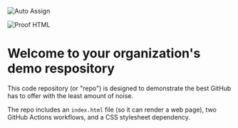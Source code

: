 ![Auto Assign](https://github.com/weidongkx/demo-repository/actions/workflows/auto-assign.yml/badge.svg)

![Proof HTML](https://github.com/weidongkx/demo-repository/actions/workflows/proof-html.yml/badge.svg)

# Welcome to your organization's demo respository
This code repository (or "repo") is designed to demonstrate the best GitHub has to offer with the least amount of noise.

The repo includes an `index.html` file (so it can render a web page), two GitHub Actions workflows, and a CSS stylesheet dependency.
